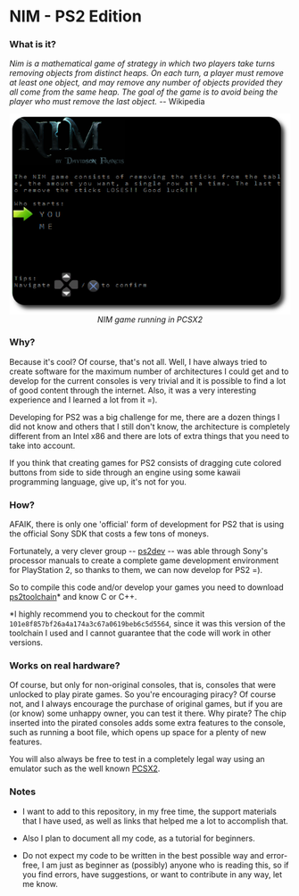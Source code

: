 # NIM - PS2 Edition

### What is it?
*Nim is a mathematical game of strategy in which two players take turns removing objects from distinct heaps.
On each turn, a player must remove at least one object, and may remove any number of objects provided they all
come from the same heap. The goal of the game is to avoid being the player who must remove the last object.* -- Wikipedia

<p align="center">
	<img align="center" src="https://raw.githubusercontent.com/Theldus/NIM/master/images/nim.png" alt="NIM Game
	running in PCSX2">
	<br>
	<i>NIM game running in PCSX2</i>
</p>


### Why?
Because it's cool? Of course, that's not all. Well, I have always tried to create software for the maximum number
of architectures I could get and to develop for the current consoles is very trivial and it is possible to find a
lot of good content through the internet. Also, it was a very interesting experience and I learned a lot from it =).

Developing for PS2 was a big challenge for me, there are a dozen things I did not know and others that I still don't
know, the architecture is completely different from an Intel x86 and there are lots of extra things that you need to
take into account.

If you think that creating games for PS2 consists of dragging cute colored buttons from side to side through an
engine using some kawaii programming language, give up, it's not for you.

### How?
AFAIK, there is only one 'official' form of development for PS2 that is using the official Sony SDK that costs a
few tons of moneys.

Fortunately, a very clever group -- [ps2dev](https://github.com/ps2dev) -- was able through Sony's processor
manuals to create a complete game development environment for PlayStation 2, so thanks to them, we can now
develop for PS2 =).

So to compile this code and/or develop your games you need to download
[ps2toolchain](https://github.com/ps2dev/ps2toolchain)* and know C or C++.

*I highly recommend you to checkout for the commit `101e8f857bf26a4a174a3c67a0619beb6c5d5564`, since it was this
version of the toolchain I used and I cannot guarantee that the code will work in other versions.

### Works on real hardware?
Of course, but only for non-original consoles, that is, consoles that were unlocked to play pirate games. So
you're encouraging piracy? Of course not, and I always encourage the purchase of original games, but if you
are (or know) some unhappy owner, you can test it there. Why pirate? The chip inserted into the pirated
consoles adds some extra features to the console, such as running a boot file, which opens up space for a
plenty of new features.

You will also always be free to test in a completely legal way using an emulator such as the well known
[PCSX2](https://pcsx2.net/).

### Notes
- I want to add to this repository, in my free time, the support materials that I have used, as well as links
that helped me a lot to accomplish that.

- Also I plan to document all my code, as a tutorial for beginners.

- Do not expect my code to be written in the best possible way and error-free, I am just as beginner as
(possibly) anyone who is reading this, so if you find errors, have suggestions, or want to contribute in
any way, let me know.
